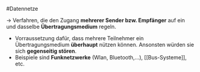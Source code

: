 #Datennetze

-> Verfahren, die den Zugang **mehrerer Sender bzw. Empfänger** auf ein und dasselbe **Übertragungsmedium** regeln.

- Vorraussetzung dafür, dass mehrere Teilnehmer ein Übertragungsmedium **überhaupt** nützen können. Ansonsten würden sie sich **gegenseitig stören**.
- Beispiele sind **Funknetzwerke** (Wlan, Bluetooth,...), [[Bus-Systeme]], etc.

